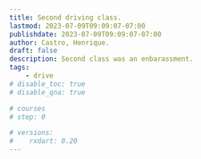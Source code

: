 ```yaml
---
title: Second driving class.
lastmod: 2023-07-09T09:09:07-07:00
publishdate: 2023-07-09T09:09:07-07:00
author: Castro, Henrique.
draft: false
description: Second class was an enbarassment.
tags: 
    - drive
# disable_toc: true
# disable_qna: true

# courses
# step: 0

# versions:
#    rxdart: 0.20
---
```

##
